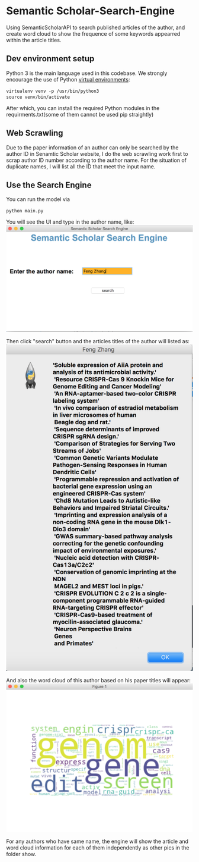 # Semantic Scholar-Search-Engine
Using SemanticScholarAPI to search published articles of the author, and create word cloud to show the frequence of some keywords appearred within the article titles.

## Dev environment setup
Python 3 is the main language used in this codebase.
We strongly encourage the use of Python [virtual environments](http://docs.python-guide.org/en/latest/dev/virtualenvs/):

    virtualenv venv -p /usr/bin/python3
    source venv/bin/activate

After which, you can install the required Python modules in the requirments.txt(some of them cannot be used pip straightly)
## Web Scrawling
Due to the paper information of an author can only be searched by the author ID in Senamtic Scholar website, I do the web scrawling work first to scrap author ID number according to the author name. For the situation of duplicate names, I will list all the ID that meet the input name.
## Use the Search Engine
You can run the model via

    python main.py
You will see the UI and type in the author name, like:
![image](https://github.com/RichieLee93/Semantic-Scholar-Search-Engine/blob/master/pics/1.png)

Then click "search" button and the articles titles of the author will listed as:
![image](https://github.com/RichieLee93/Semantic-Scholar-Search-Engine/blob/master/pics/2.png)

And also the word cloud of this author based on his paper titles will appear:
![image](https://github.com/RichieLee93/Semantic-Scholar-Search-Engine/blob/master/pics/3.png)

For any authors who have same name, the engine will show the article and word cloud information for each of them independently as other pics in the folder show.
